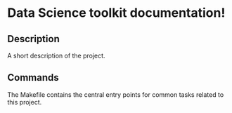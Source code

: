 # Data Science toolkit documentation!

## Description

A short description of the project.

## Commands

The Makefile contains the central entry points for common tasks related to this project.

